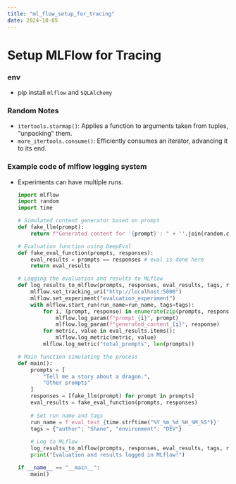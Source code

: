 ```yaml
---
title: "ml_flow_setup_for_tracing"
date: 2024-10-05
---
```


# Setup MLFlow for Tracing

### env
- pip install `mlflow` and `SQLAlchemy`

### Random Notes
- `itertools.starmap()`: Applies a function to arguments taken from tuples, "unpacking" them.
- `more_itertools.consume()`: Efficiently consumes an iterator, advancing it to its end.

### Example code of mlflow logging system 
- Experiments can have multiple runs.
  ```python
  import mlflow
  import random
  import time
  
  # Simulated content generator based on prompt
  def fake_llm(prompt):
      return f"Generated content for '{prompt}': " + ''.join(random.choices("abcdefg", k=20))
  
  # Evaluation function using DeepEval
  def fake_eval_function(prompts, responses):
      eval_results = prompts == responses # eval is done here
      return eval_results
  
  # Logging the evaluation and results to MLflow
  def log_results_to_mlflow(prompts, responses, eval_results, tags, run_name):
      mlflow.set_tracking_uri("http://localhost:5000")
      mlflow.set_experiment("evaluation_experiment")
      with mlflow.start_run(run_name=run_name, tags=tags):
          for i, (prompt, response) in enumerate(zip(prompts, responses)):
              mlflow.log_param(f"prompt_{i}", prompt)
              mlflow.log_param(f"generated_content_{i}", response)
          for metric, value in eval_results.items():
              mlflow.log_metric(metric, value)
          mlflow.log_metric("total_prompts", len(prompts))
  
  # Main function simulating the process
  def main():
      prompts = [
          "Tell me a story about a dragon.",
          "Other prompts"
      ]
      responses = [fake_llm(prompt) for prompt in prompts]
      eval_results = fake_eval_function(prompts, responses)
      
      # Set run name and tags
      run_name = f'eval_test_{time.strftime("%Y_%m_%d_%H_%M_%S")}'
      tags = {"author": "Shane", "environment": "DEV"}
      
      # Log to MLflow
      log_results_to_mlflow(prompts, responses, eval_results, tags, run_name)
      print("Evaluation and results logged in MLflow!")
  
  if __name__ == "__main__":
      main()
  ```
